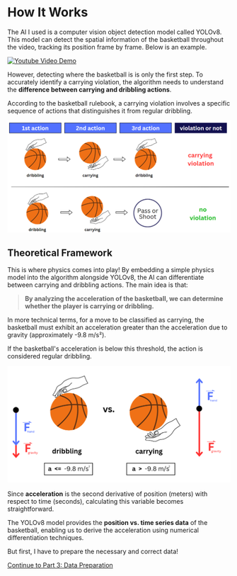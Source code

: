 # How It Works

The AI I used is a computer vision object detection model called YOLOv8. This model can detect the spatial information of the basketball throughout the video, tracking its position frame by frame. Below is an example.

[![Youtube Video Demo](https://img.youtube.com/vi/q8VdbdIyqE0/0.jpg)](https://www.youtube.com/watch?v=q8VdbdIyqE0)

However, detecting where the basketball is is only the first step. To accurately identify a carrying violation, the algorithm needs to understand the **difference between carrying and dribbling actions**. 

According to the basketball rulebook, a carrying violation involves a specific sequence of actions that distinguishes it from regular dribbling.

![Alt text for the image](images/sequence_of_actions.png)

## Theoretical Framework
This is where physics comes into play! By embedding a simple physics model into the algorithm alongside YOLOv8, the AI can differentiate between carrying and dribbling actions. The main idea is that:

> **By analyzing the acceleration of the basketball, we can determine whether the player is carrying or dribbling.**

In more technical terms, for a move to be classified as carrying, the basketball must exhibit an acceleration greater than the acceleration due to gravity (approximately -9.8 m/s²). 

If the basketball's acceleration is below this threshold, the action is considered regular dribbling.

![Alt text for the image](images/theoretical_framework.png)

Since **acceleration** is the second derivative of position (meters) with respect to time (seconds), calculating this variable becomes straightforward. 

The YOLOv8 model provides the **position vs. time series data** of the basketball, enabling us to derive the acceleration using numerical differentiation techniques.

But first, I have to prepare the necessary and correct data!

[Continue to Part 3: Data Preparation](part3.md)
